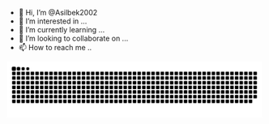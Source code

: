 - 👋 Hi, I’m @Asilbek2002
- 👀 I’m interested in ...
- 🌱 I’m currently learning ...
- 💞️ I’m looking to collaborate on ...
- 📫 How to reach me ..

![Snake animation](https://github.com/Asilbek2002/Asilbek2002/blob/output/github-contribution-grid-snake.svg)

<!---
Asilbek2002/Asilbek2002 is a ✨ special ✨ repository because its `README.md` (this file) appears on your GitHub profile.
You can click the Preview link to take a look at your changes.
--->
